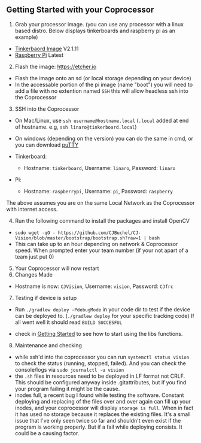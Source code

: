 ## Getting Started with your Coprocessor

1. Grab your processor image. (you can use any processor with a linux based distro. Below displays tinkerboards and raspberry pi as an example)

- [Tinkerbaord Image](https://dlcdnets.asus.com/pub/ASUS/mb/Embedded_IPC/TinkerBoard_S/Tinker_Board-Debian-Stretch-V2.1.11-20200310.zip) V2.1.11
- [Raspberry Pi](https://downloads.raspberrypi.org/raspios_lite_armhf_latest) Latest

2. Flash the image: https://etcher.io

- Flash the image onto an sd (or local storage depending on your device)
- In the accessable portion of the pi image (name "boot") you will need to add a file with no extention named `SSH` this will allow headless ssh into the Coprocessor

3. SSH into the Coprocessor
- On Mac/Linux, use `ssh username@hostname.local` (`.local` added at end of hostname. e.g, `ssh linaro@tinkerboard.local`)
- On windows (depending on the version) you can do the same in cmd, or you can download [puTTY](https://the.earth.li/~sgtatham/putty/latest/w64/putty-64bit-0.74-installer.msi)

- Tinkerboard:
	- Hostname: `tinkerboard`, Username: `linaro`, Password: `linaro`
- Pi:
	- Hostname: `raspberrypi`, Username: `pi`, Password: `raspberry`

The above assumes you are on the same Local Network as the Coprocessor with internet access.

4. Run the following command to install the packages and install OpenCV
- `sudo wget -qO - https://github.com/CJBuchel/CJ-Vision/blob/master/bootstrap/bootstrap.sh?raw=1 | bash`
- This can take up to an hour depending on network & Coprocessor speed. When prompted enter your team number (if your not apart of a team just put 0)

5. Your Coprocessor will now restart
6. Changes Made
- Hostname is now: `CJVision`, Username: `vision`, Password: `CJfrc`

7. Testing if device is setup

- Run `./gradlew deploy -PdebugMode` in your code dir to test if the device can be deployed to. (`./gradlew deploy` for your specific tracking code) If all went well it should read `BUILD SUCCESFUL`

- check in [Getting Started](gettingStarted.md) to see how to start using the libs functions.

8. Maintenance and checking
- while ssh'd into the coprocessor you can run `systemctl status vision` to check the status (running, stopped, failed). And you can check the console/logs via `sudo journalctl -u vision`
- the `.sh` files in resources need to be deployed in LF format not CRLF. This should be configured anyway inside .gitattributes, but if you find your program failing it might be the cause.
- inodes full, a recent bug I found while testing the software. Constant deploying and replacing of the files over and over again can fill up your inodes, and your coprocessor will display `storage is full`. When in fact it has used no storage because it replaces the existing files. It's a small issue that I've only seen twice so far and shouldn't even exist if the program is working properly. But if a fail while deploying consists. It could be a causing factor.
